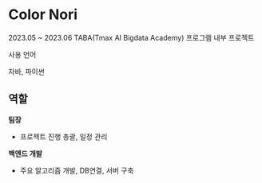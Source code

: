 # Color Nori

2023.05 ~ 2023.06 TABA(Tmax AI Bigdata Academy) 프로그램 내부 프로젝트

사용 언어

자바, 파이썬

역할
  --
**팀장**
- 프로젝트 진행 총괄, 일정 관리

**백엔드 개발**
- 주요 알고리즘 개발, DB연결, 서버 구축
